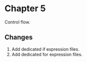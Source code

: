 # Chapter 5
Control flow.

## Changes
1. Add dedicated if expression files.
2. Add dedicated for expression files.